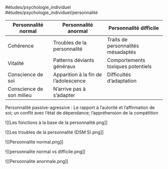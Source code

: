 #études/psychologie_individuel 
#études/psychologie_individuel/personnalité
 

Personnalité normal | Personnalité anormal | Personnalité difficile
--|--|--
Cohérence|   Troubles de la personnalité|Traits de personnalités mésadaptés
Vitalité |Patterns déviants généraux|Comportements toxiques potentiels
Conscience de soi|Apparition à la fin de l’adolescence|Difficultés d‘adaptation
Conscience de son milieu|N’arrive pas à s’adapter|  


Personnalité passive-agressive :  Le rapport à l’autorité et l’affirmation de soi; un conflit avec l’état de dépendance; l’appréhension de la compétition

![[Les fonctions à la base de la personnalité.png]]

![[Les troubles de la personnalité (DSM 5).png]]


![[Personnalite normal.png]]

![[personnalite normal vs difficile.png]]

![[Personnalite anormale.png]]


